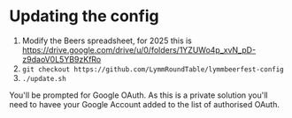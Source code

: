 # Updating the config
1. Modify the Beers spreadsheet, for 2025 this is https://drive.google.com/drive/u/0/folders/1YZUWo4p_xvN_pD-z9daoV0L5YB9zKfRo
2. `git checkout https://github.com/LymmRoundTable/lymmbeerfest-config`
3. `./update.sh`

You'll be prompted for Google OAuth. As this is a private solution you'll need to havee your Google Account added to the list of authorised OAuth.
